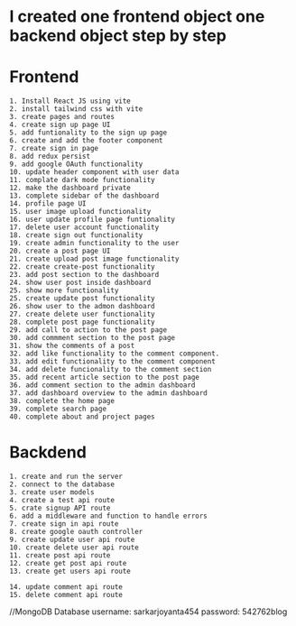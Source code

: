 # I created one frontend object one backend object step by step
# Frontend
    1. Install React JS using vite 
    2. install tailwind css with vite
    3. create pages and routes
    4. create sign up page UI
    5. add funtionality to the sign up page
    6. create and add the footer component
    7. create sign in page
    8. add redux persist
    9. add google OAuth functionality
    10. update header component with user data
    11. complate dark mode functionality
    12. make the dashboard private
    13. complete sidebar of the dashboard
    14. profile page UI
    15. user image upload functionality
    16. user update profile page funtionality
    17. delete user account functionality
    18. create sign out functionality
    19. create admin functionality to the user
    20. create a post page UI
    21. create upload post image functionality
    22. create create-post functionality
    23. add post section to the dashboard
    24. show user post inside dashboard
    25. show more functionality
    25. create update post functionality
    26. show user to the admon dashboard
    27. create delete user functionality
    28. complete post page functionality
    29. add call to action to the post page
    30. add commment section to the post page
    31. show the comments of a post
    32. add like functionality to the comment component.
    33. add edit functionality to the comment component
    34. add delete funcionality to the comment section
    35. add recent article section to the post page
    36. add comment section to the admin dashboard
    37. add dashboard overview to the admin dashboard
    38. complete the home page
    39. complete search page
    40. complete about and project pages

# Backdend
    1. create and run the server
    2. connect to the database
    3. create user models
    4. create a test api route
    5. crate signup API route
    6. add a middleware and function to handle errors
    7. create sign in api route
    8. create google oauth controller
    9. create update user api route
    10. create delete user api route
    11. create post api route
    12. create get post api route
    13. create get users api route

    14. update comment api route
    15. delete comment api route


    




//MongoDB Database
username: sarkarjoyanta454
password: 542762blog